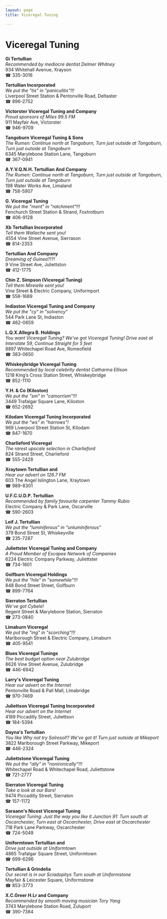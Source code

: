 ```yaml
---
layout: page 
title: Viceregal Tuning

---
```



# Viceregal Tuning


 **Gi Tertullian**  
_Recommended by mediocre dentist Delmer Whitney_  
934 Whitehall Avenue, Xrayson  
☎ 335-3016

**Tertullian Incorporated**  
_We put the "tis" in "paniculitis"!!!_  
Liverpool Street Station & Pentonville Road, Deltaster  
☎ 896-2752

**Victorster Viceregal Tuning and Company**  
_Proud sponsors of Miles 99.5 FM_  
911 Mayfair Ave, Victorster  
☎ 946-9709

**Tangoburn Viceregal Tuning & Sons**  
_The Rumen: Continue north at Tangoburn, Turn just outside at Tangoburn, Turn just outside at Tangoburn_  
6345 Marylebone Station Lane, Tangoburn  
☎ 367-0941

**A.Y.V.Q.N.H. Tertullian And Company**  
_The Rumen: Continue north at Tangoburn, Turn just outside at Tangoburn, Turn just outside at Tangoburn_  
198 Water Works Ave, Limaland  
☎ 758-5907

**G. Viceregal Tuning**  
_We put the "ment" in "ratchment"!!!_  
Fenchurch Street Station & Strand, Foxtrotburn  
☎ 406-9128

**Xb Tertullian Incorporated**  
_Tell them Wallache sent you!_  
4554 Vine Street Avenue, Sierrason  
☎ 814-2353

**Tertullian And Company**  
_Dreaming of Guinea?!?!_  
9 Vine Street Ave, Juliettston  
☎ 412-1775

**Chin Z. Simpson (Viceregal Tuning)**  
_Tell them Mireielle sent you!_  
Vine Street & Electric Company, Uniformport  
☎ 558-1689

**Indiaston Viceregal Tuning and Company**  
_We put the "cy" in "solvency"_  
544 Park Lane St, Indiaston  
☎ 462-0659

**L.Q.X.Allegra B. Holdings**  
_You want Viceregal Tuning? We've got Viceregal Tuning! 
Drive east at Interstate 59, Continue Straight for 5 feet_  
8897 Whitechapel Road Ave, Romeofield  
☎ 383-0650

**Whiskeybridge Viceregal Tuning**  
_Recommended by local celebrity dentist Catharina Ellison_  
1218 King’s Cross Station Street, Whiskeybridge  
☎ 852-1110

**Y.H. & Co (Kiloston)**  
_We put the "sm" in "camorrism"!!!_  
3449 Trafalgar Square Lane, Kiloston  
☎ 652-2692

**Kilodam Viceregal Tuning Incorporated**  
_We put the "ws" in "harrows"!_  
969 Liverpool Street Station St, Kilodam  
☎ 847-1670

**Charlieford Viceregal**  
_The rarest upscale selection in Charlieford_  
824 Strand Street, Charlieford  
☎ 555-2428

**Xraytown Tertullian and**  
_Hear our advert on 126.7 FM_  
603 The Angel Islington Lane, Xraytown  
☎ 989-8301

**U.F.C.U.D.P. Tertullian**  
_Recommended by family favourite carpenter Tammy Rubio_  
Electric Company & Park Lane, Oscarville  
☎ 590-2603

**Leif J. Tertullian**  
_We put the "luminiferous" in "unluminiferous"_  
379 Bond Street St, Whiskeyville  
☎ 235-7287

**Juliettster Viceregal Tuning and Company**  
_A Proud Member of Escapee Network of Companies_  
6224 Electric Company Parkway, Juliettster  
☎ 734-1601

**Golfburn Viceregal Holdings**  
_We put the "hile" in "somewhile"!!!_  
848 Bond Street Street, Golfburn  
☎ 899-7764

**Sierraton Tertullian**  
_We've got Cybele!_  
Regent Street & Marylebone Station, Sierraton  
☎ 273-0840

**Limaburn Viceregal**  
_We put the "ing" in "scorching"!!!_  
Marlborough Street & Electric Company, Limaburn  
☎ 405-9541

**Blues Viceregal Tunings**  
_The best budget option near Zulubridge_  
8626 Vine Street Avenue, Zulubridge  
☎ 446-6942

**Larry's Viceregal Tuning**  
_Hear our advert on the Internet_  
Pentonville Road & Pall Mall, Limabridge  
☎ 970-7469

**Juliettson Viceregal Tuning Incorporated**  
_Hear our advert on the Internet_  
4189 Piccadilly Street, Juliettson  
☎ 184-5394

**Dayna's Tertullian**  
_You like Why not try Solresol!? We've got it! 
Turn just outside at Mikeport_  
3822 Marlborough Street Parkway, Mikeport  
☎ 446-2324

**Juliettstone Viceregal Tuning**  
_We put the "ally" in "nonironically"!!!_  
Whitechapel Road & Whitechapel Road, Juliettstone  
☎ 721-2777

**Sierraton Viceregal Tuning**  
_Take a look at our Bars!_  
9474 Piccadilly Street, Sierraton  
☎ 157-1172

**Saraann's Nicest Viceregal Tuning**  
_Viceregal Tuning: Just the way you like it 
Junction 91: Turn south at Oscarchester, Turn east at Oscarchester, Drive east at Oscarchester_  
718 Park Lane Parkway, Oscarchester  
☎ 724-5049

**Uniformtown Tertullian and**  
_Drive just outside at Uniformtown_  
4865 Trafalgar Square Street, Uniformtown  
☎ 699-6296

**Tertullian & Grindelia**  
_Our secret is in our Sciadopitys 
Turn south at Uniformstone_  
Mayfair & Leicester Square, Uniformstone  
☎ 853-3773

**X.C.Greer H.Lr and Company**  
_Recommended by smooth moving musician Tory Yang_  
3743 Marylebone Station Road, Zuluport  
☎ 390-7384

